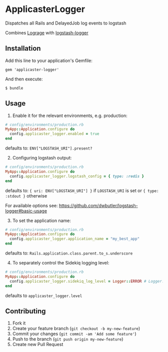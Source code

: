 # ApplicasterLogger

Dispatches all Rails and DelayedJob log events to logstash

Combines [Lograge](https://github.com/roidrage/lograge) with [logstash-logger](https://github.com/dwbutler/logstash-logger)

## Installation

Add this line to your application's Gemfile:

    gem 'applicaster-logger'

And then execute:

    $ bundle

## Usage

1. Enable it for the relevant environments, e.g. production:

  ```ruby
  # config/environments/production.rb
  MyApp::Application.configure do
    config.applicaster_logger.enabled = true
  end
  ```

  defaults to: `ENV["LOGSTASH_URI"].present?`

2. Configuring logstash output:

  ```ruby
  # config/environments/production.rb
  MyApp::Application.configure do
    config.applicaster_logger.logstash_config = { type: :redis }
  end
  ```
  
  defaults to: `{ uri: ENV["LOGSTASH_URI"] }` if `LOGSTASH_URI` is set or `{ type: :stdout }` otherwise

  For available options see: https://github.com/dwbutler/logstash-logger#basic-usage

3. To set the application name:

  ```ruby
  # config/environments/production.rb
  MyApp::Application.configure do
    config.applicaster_logger.application_name = "my_best_app"
  end
  ```
  defaults to: `Rails.application.class.parent.to_s.underscore`

4. To separately control the Sidekiq logging level:

  ```ruby
  # config/environments/production.rb
  MyApp::Application.configure do
    config.applicaster_logger.sidekiq_log_level = Logger::ERROR # Logger::DEBUG etc..
  end
  ```
  defaults to `applicaster_logger.level`

## Contributing

1. Fork it
2. Create your feature branch (`git checkout -b my-new-feature`)
3. Commit your changes (`git commit -am 'Add some feature'`)
4. Push to the branch (`git push origin my-new-feature`)
5. Create new Pull Request
